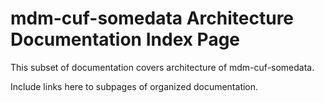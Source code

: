 # mdm-cuf-somedata Architecture Documentation Index Page

This subset of documentation covers architecture of mdm-cuf-somedata.  

Include links here to subpages of organized documentation.